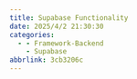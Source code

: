 ```yaml
---
title: Supabase Functionality
date: 2025/4/2 21:30:30
categories:
  - - Framework-Backend
    - Supabase
abbrlink: 3cb3206c
---
```

